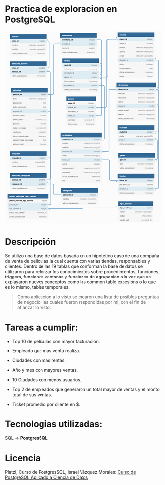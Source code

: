 # Practica de exploracion en PostgreSQL

<img src="png_schema.png" alt="Alt text" title="Optional title">

# Descripción
Se utilizo una base de datos basada en un hipotetico caso de una compaña de venta de peliculas la cual cuenta con varias tiendas, responsables y clientes. Dentro de las 19 tablas que conforman la base de datos se utilizaron para reforzar los conocimientos sobre procedimientos, funciones, triggers, funciones ventanas y funciones de agrupacion a la vez que se explayaron nuevos conceptos como las common table expesions o lo que es lo mismo, tablas temporales.

> Como aplicacion a lo visto se crearon una lista de posibles preguntas de negocio, las cuales fueron respondidas por mi, con el fin de afianzar lo visto.

# Tareas a cumplir:
 * Top 10 de películas con mayor facturación.

 * Empleado que mas venta realiza.

 * Ciudades con mas rentas.

 * Año y mes con mayores ventas.

 * 10 Ciudades con menos usuarios.

 * Top 2 de empleados que generaron un total mayor de ventas y el monto total de sus ventas.

 * Ticket promedio por cliente en $.


# Tecnologias utilizadas:
SQL -> **PostgresSQL**


# Licencia 
Platzi, Curso de PostgresSQL, Israel Vázquez Morales: [Curso de PostgreSQL Aplicado a Ciencia de Datos](https://platzi.com/cursos/postgresql-datos/)